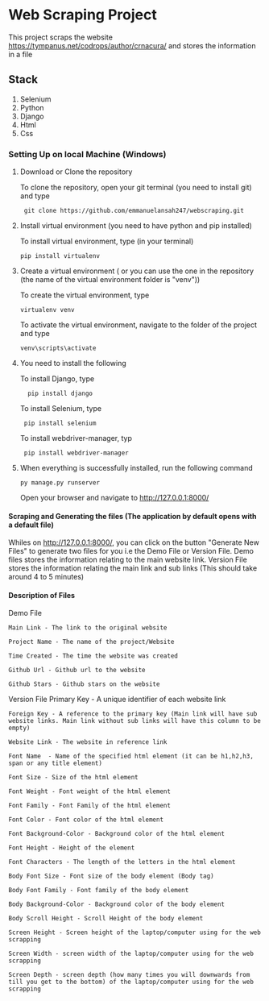 # Web Scraping Project
This project scraps the website https://tympanus.net/codrops/author/crnacura/ and stores the information in a file

## Stack

1. Selenium
2. Python
3. Django
4. Html
5. Css

### Setting Up on local Machine (Windows)
1. Download or Clone the repository

    To clone the repository, open your git terminal (you need to install git) and type
    
        git clone https://github.com/emmanuelansah247/webscraping.git
        
2. Install virtual environment (you need to have python and pip installed)

    To install virtual environment, type (in your terminal)
    
       pip install virtualenv
       
3. Create a virtual environment ( or you can use the one in the repository (the name of the virtual environment folder is "venv")) 

    To create the virtual environment, type
    
       virtualenv venv

    To activate the virtual environment, navigate to the folder of the project and type
    
       venv\scripts\activate
       
4. You need to install the following

    To install Django, type
    
         pip install django
    
    To install Selenium, type
    
        pip install selenium
      
    To install webdriver-manager, typ
      
        pip install webdriver-manager
        
5. When everything is successfully installed, run the following command

       py manage.py runserver
     
     
     Open your browser and navigate to http://127.0.0.1:8000/
     
 
 #### Scraping and Generating the files (The application by default opens with a default file)
 
 Whiles on http://127.0.0.1:8000/, you can click on the button "Generate New Files" to generate two files for you i.e the Demo File or Version File.
 Demo files stores the information relating to the main website link. 
 Version File stores the information relating the main link and sub links
 (This should take around 4 to 5 minutes)
 
 #### Description of Files
 
 Demo File
 
    Main Link - The link to the original website
    
    Project Name - The name of the project/Website
    
    Time Created - The time the website was created
    
    Github Url - Github url to the website 
    
    Github Stars - Github stars on the website
    
 Version File
    Primary Key - A unique identifier of each website link
    
    Foreign Key - A reference to the primary key (Main link will have sub website links. Main link without sub links will have this column to be empty)
    
    Website Link - The website in reference link
                
    Font Name  - Name of the specified html element (it can be h1,h2,h3, span or any title element)
    
    Font Size - Size of the html element
    
    Font Weight - Font weight of the html element 
    
    Font Family - Font Family of the html element
    
    Font Color - Font color of the html element
    
    Font Background-Color - Background color of the html element
    
    Font Height - Height of the element
    
    Font Characters - The length of the letters in the html element
    
    Body Font Size - Font size of the body element (Body tag)
    
    Body Font Family - Font family of the body element
 
    Body Background-Color - Background color of the body element
    
    Body Scroll Height - Scroll Height of the body element
    
    Screen Height - Screen height of the laptop/computer using for the web scrapping
    
    Screen Width - screen width of the laptop/computer using for the web scrapping
    
    Screen Depth - screen depth (how many times you will downwards from till you get to the bottom) of the laptop/computer using for the web scrapping
